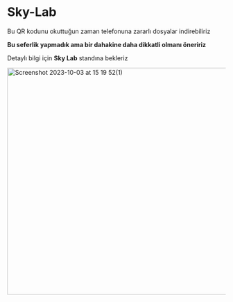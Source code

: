 # Sky-Lab

Bu QR kodunu okuttuğun zaman telefonuna zararlı dosyalar indirebiliriz 

<strong>Bu seferlik yapmadık ama bir dahakine daha dikkatli olmanı öneririz</strong>

Detaylı bilgi için <b>Sky Lab</b> standına bekleriz

<img width="524" alt="Screenshot 2023-10-03 at 15 19 52(1)" src="https://github.com/skylab-kulubu/Sky-Lab/assets/63927059/2d462848-1597-4305-92da-cde317fac281">
